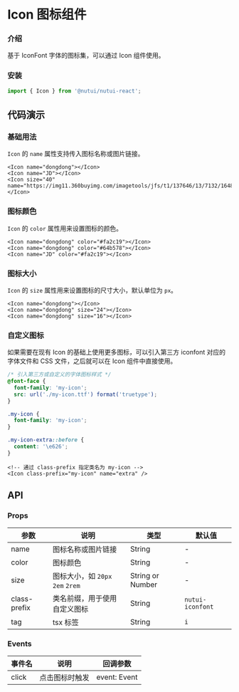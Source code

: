 # Icon 图标组件

### 介绍

基于 IconFont 字体的图标集，可以通过 Icon 组件使用。

### 安装

``` javascript
import { Icon } from '@nutui/nutui-react';
```

## 代码演示

### 基础用法

`Icon` 的 `name` 属性支持传入图标名称或图片链接。

```tsx
<Icon name="dongdong"></Icon>
<Icon name="JD"></Icon>
<Icon size="40"  name="https://img11.360buyimg.com/imagetools/jfs/t1/137646/13/7132/1648/5f4c748bE43da8ddd/a3f06d51dcae7b60.png"></Icon>
```

### 图标颜色

`Icon` 的 `color` 属性用来设置图标的颜色。

```tsx
<Icon name="dongdong" color="#fa2c19"></Icon>
<Icon name="dongdong" color="#64b578"></Icon>
<Icon name="JD" color="#fa2c19"></Icon>
```

### 图标大小

`Icon` 的 `size` 属性用来设置图标的尺寸大小，默认单位为 `px`。

```tsx
<Icon name="dongdong"></Icon>
<Icon name="dongdong" size="24"></Icon>
<Icon name="dongdong" size="16"></Icon>
```

### 自定义图标

如果需要在现有 Icon 的基础上使用更多图标，可以引入第三方 iconfont 对应的字体文件和 CSS 文件，之后就可以在 Icon 组件中直接使用。

```css
/* 引入第三方或自定义的字体图标样式 */
@font-face {
  font-family: 'my-icon';
  src: url('./my-icon.ttf') format('truetype');
}

.my-icon {
  font-family: 'my-icon';
}

.my-icon-extra::before {
  content: '\e626';
}
```

```tsx
<!-- 通过 class-prefix 指定类名为 my-icon -->
<Icon class-prefix="my-icon" name="extra" />
```

## API

### Props

| 参数         | 说明                             | 类型             | 默认值           |
|--------------|----------------------------------|------------------|------------------|
| name         | 图标名称或图片链接               | String           | -                |
| color        | 图标颜色                         | String           | -                |
| size         | 图标大小，如 `20px` `2em` `2rem` | String or Number | -                |
| class-prefix | 类名前缀，用于使用自定义图标     | String           | `nutui-iconfont` |
| tag          | tsx 标签                        | String           | `i`              |

### Events

| 事件名 | 说明           | 回调参数     |
|--------|----------------|--------------|
| click  | 点击图标时触发 | event: Event |
